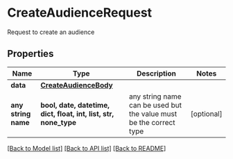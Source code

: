 # CreateAudienceRequest

Request to create an audience

## Properties
Name | Type | Description | Notes
------------ | ------------- | ------------- | -------------
**data** | [**CreateAudienceBody**](CreateAudienceBody.md) |  | 
**any string name** | **bool, date, datetime, dict, float, int, list, str, none_type** | any string name can be used but the value must be the correct type | [optional]

[[Back to Model list]](../README.md#documentation-for-models) [[Back to API list]](../README.md#documentation-for-api-endpoints) [[Back to README]](../README.md)


